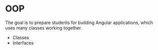 # OOP

The goal is to prepare students for building Angular applications, which uses many classes working together.

- Classes
- Interfaces 